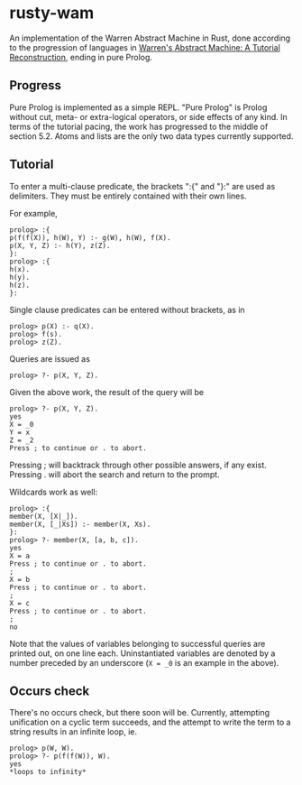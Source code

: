 # rusty-wam

An implementation of the Warren Abstract Machine in Rust, done
according to the progression of languages in [Warren's Abstract
Machine: A Tutorial
Reconstruction](http://wambook.sourceforge.net/wambook.pdf), ending in
pure Prolog.

## Progress

Pure Prolog is implemented as a simple REPL. "Pure Prolog" is Prolog
without cut, meta- or extra-logical operators, or side effects of any
kind. In terms of the tutorial pacing, the work has progressed to the
middle of section 5.2. Atoms and lists are the only two data types
currently supported.

## Tutorial
To enter a multi-clause predicate, the brackets ":{" and "}:" are used
as delimiters. They must be entirely contained with their own lines.

For example,
```
prolog> :{
p(f(f(X)), h(W), Y) :- g(W), h(W), f(X).
p(X, Y, Z) :- h(Y), z(Z).
}:
prolog> :{
h(x).
h(y).
h(z).
}:
```

Single clause predicates can be entered without brackets, as in
```
prolog> p(X) :- q(X).
prolog> f(s).
prolog> z(Z).
```

Queries are issued as
```
prolog> ?- p(X, Y, Z).
```

Given the above work, the result of the query will be
```
prolog> ?- p(X, Y, Z).
yes
X = _0
Y = x
Z = _2
Press ; to continue or . to abort.
```

Pressing ; will backtrack through other possible answers, if any exist.
Pressing . will abort the search and return to the prompt.

Wildcards work as well:

```
prolog> :{
member(X, [X|_]).
member(X, [_|Xs]) :- member(X, Xs).
}:
prolog> ?- member(X, [a, b, c]).
yes
X = a
Press ; to continue or . to abort.
;
X = b
Press ; to continue or . to abort.
;
X = c
Press ; to continue or . to abort.
;
no
```

Note that the values of variables belonging to successful queries are
printed out, on one line each. Uninstantiated variables are denoted by
a number preceded by an underscore (`X = _0` is an example in the
above).

## Occurs check

There's no occurs check, but there soon will be. Currently, attempting
unification on a cyclic term succeeds, and the attempt to write the
term to a string results in an infinite loop, ie.

```
prolog> p(W, W).
prolog> ?- p(f(f(W)), W).
yes
*loops to infinity*
```